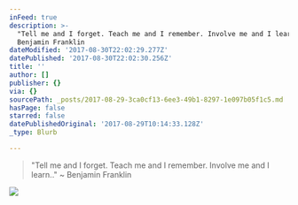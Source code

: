 ```yaml
---
inFeed: true
description: >-
  "Tell me and I forget. Teach me and I remember. Involve me and I learn.." ~
  Benjamin Franklin
dateModified: '2017-08-30T22:02:29.277Z'
datePublished: '2017-08-30T22:02:30.256Z'
title: ''
author: []
publisher: {}
via: {}
sourcePath: _posts/2017-08-29-3ca0cf13-6ee3-49b1-8297-1e097b05f1c5.md
hasPage: false
starred: false
datePublishedOriginal: '2017-08-29T10:14:33.128Z'
_type: Blurb

---
```

> "Tell me and I forget. Teach me and I remember. Involve me and I learn.." ~ Benjamin Franklin

![](https://the-grid-user-content.s3-us-west-2.amazonaws.com/2d99591b-bbd6-40d2-9eee-4414928fc0a2.jpg)